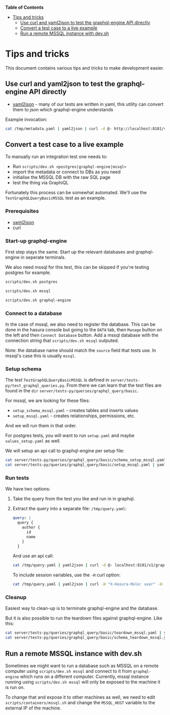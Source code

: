 <!-- markdown-toc start - Don't edit this section. Run M-x markdown-toc-refresh-toc -->
**Table of Contents**

- [Tips and tricks](#tips-and-tricks)
    - [Use curl and yaml2json to test the graphql-engine API directly](#use-curl-and-yaml2json-to-test-the-graphql-engine-api-directly)
    - [Convert a test case to a live example](#convert-a-test-case-to-a-live-example)
    - [Run a remote MSSQL instance with dev.sh](#run-a-remote-mssql-instance-with-devsh)

<!-- markdown-toc end -->

# Tips and tricks

This document contains various tips and tricks to make development easier.

## Use curl and yaml2json to test the graphql-engine API directly

- [yaml2json](https://github.com/bronze1man/yaml2json) - many of our tests are written in yaml, this utility can convert them to json which graphql-engine understands

Example invocation:

```sh
cat /tmp/metadata.yaml | yaml2json | curl -d @- http://localhost:8181/v1/metadata
```

## Convert a test case to a live example

To manually run an integration test one needs to:

- Run `scripts/dev.sh <postgres|graphql-engine|mssql>`
- import the metadata or connect to DBs as you need
- initialise the MSSQL DB with the raw SQL page
- test the thing via GraphiQL

Fortunately this process can be somewhat automated.
We'll use the `TestGraphQLQueryBasicMSSQL` test as an example.

### Prerequisites

- [yaml2json](#use-curl-and-yaml2json-to-test-the-graphql-engine-api-directly)
- curl

### Start-up graphql-engine

First step stays the same. Start up the relevant databases and graphql-engine in seperate terminals.

We also need mssql for this test, this can be skipped if you're testing postgres for example.

```sh
scripts/dev.sh postgres
```
```sh
scripts/dev.sh mssql
```
```sh
scripts/dev.sh graphql-engine
```

### Connect to a database

In the case of mssql, we also need to register the database. This can be done in the hasura console but going to
the `DATA` tab, then `Manage` button on the left and then `Connect Database` button. Add a mssql database with the
connection string that `scripts/dev.sh mssql` outputed.

Note: the database name should match the `source` field that tests use. In mssql's case this is usually `mssql`.

### Setup schema

The test `TestGraphQLQueryBasicMSSQL` is defined in `server/tests-py/test_graphql_queries.py`.
From there we can learn that the test files are found in the `dir` `server/tests-py/queries/graphql_query/basic`.

For mssql, we are looking for these files:

- `setup_schema_mssql.yaml` - creates tables and inserts values
- `setup_mssql.yaml` - creates relationships, permissions, etc.

And we will run them in that order.

For postgres tests, you will want to run `setup.yaml` and maybe `values_setup.yaml` as well.

We will setup an api call to graphql-engine per setup file:

```sh
cat server/tests-py/queries/graphql_query/basic/schema_setup_mssql.yaml | yaml2json | curl -d @- localhost:8181/v2/query
cat server/tests-py/queries/graphql_query/basic/setup_mssql.yaml | yaml2json | curl -d @- localhost:8181/v1/metadata
```

### Run tests

We have two options:

1. Take the query from the test you like and run in in graphql.
2. Extract the query into a separate file: `/tmp/query.yaml`:
   ```yaml
   query: |
     query {
       author {
         id
         name
       }
     }
   ```
   And use an api call:
   ```sh
   cat /tmp/query.yaml | yaml2json | curl -d @- localhost:8181/v1/graphql
   ```

   To include session variables, use the `-H` curl option:
   ```sh
   cat /tmp/query.yaml | yaml2json | curl -H "X-Hasura-Role: user" -H "X-Hasura-User-Id: 1" -d @- localhost:8181/v1/graphql
   ```

### Cleanup

Easiest way to clean-up is to terminate graphql-engine and the database.

But it is also possible to run the teardown files against graphql-engine. Like this:

```sh
cat server/tests-py/queries/graphql_query/basic/teardown_mssql.yaml | yaml2json | curl -d @- localhost:8181/v1/metadata
cat server/tests-py/queries/graphql_query/basic/schema_teardown_mssql.yaml | yaml2json | curl -d @- localhost:8181/v2/query
```

## Run a remote MSSQL instance with dev.sh

Sometimes we might want to run a database such as MSSQL on a remote computer using `scripts/dev.sh mssql` and connect
to it from `graphql-engine` which runs on a different computer. Currently, mssql instance running using
`scripts/dev.sh mssql` will only be exposed to the machine it is run on.

To change that and expose it to other machines as well, we need to edit `scripts/containers/mssql.sh` and change
the `MSSQL_HOST` variable to the external IP of the machine.
